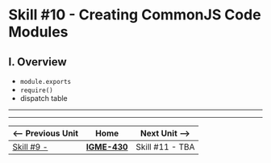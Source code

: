 # Skill #10 - Creating CommonJS Code Modules


## I. Overview 

- `module.exports`
- `require()`
- dispatch table


<hr><hr>

| <-- Previous Unit | Home | Next Unit -->
| --- | --- | --- 
|   [Skill #9 - ](9-) |  [**IGME-430**](../) | Skill #11 - TBA
